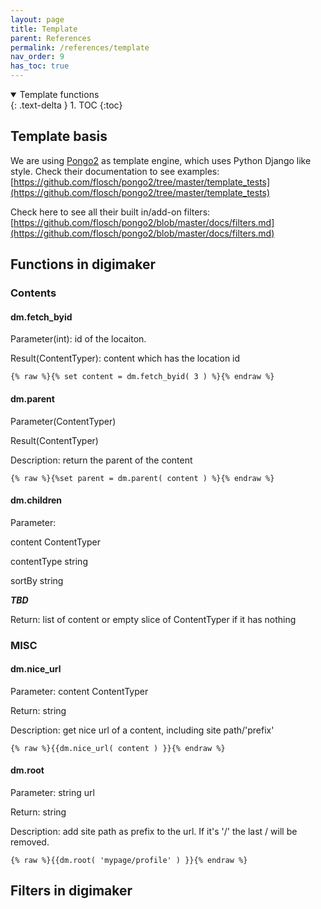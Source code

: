 ```yaml
---
layout: page
title: Template
parent: References
permalink: /references/template
nav_order: 9
has_toc: true
---
```


<details open markdown="block">
  <summary>
    Template functions
  </summary>
  {: .text-delta }
1. TOC
{:toc}
</details>

## Template basis

We are using [Pongo2](https://github.com/flosch/pongo2) as template engine, which uses Python Django like style. Check their documentation to see examples: [https://github.com/flosch/pongo2/tree/master/template_tests](https://github.com/flosch/pongo2/tree/master/template_tests)


Check here to see all their built in/add-on filters: [https://github.com/flosch/pongo2/blob/master/docs/filters.md](https://github.com/flosch/pongo2/blob/master/docs/filters.md)


## Functions in digimaker

### Contents

#### dm.fetch_byid
Parameter(int): id of the locaiton. 

Result(ContentTyper): content which has the location id
```
{% raw %}{% set content = dm.fetch_byid( 3 ) %}{% endraw %}
```


#### dm.parent
Parameter(ContentTyper)

Result(ContentTyper)

Description: return the parent of the content
```
{% raw %}{%set parent = dm.parent( content ) %}{% endraw %}
```

#### dm.children
Parameter: 

content ContentTyper

contentType string

sortBy string

***TBD***

Return: list of content or empty slice of ContentTyper if it has nothing


### MISC

#### dm.nice_url
Parameter: content ContentTyper

Return: string

Description: get nice url of a content, including site path/'prefix'

```
{% raw %}{{dm.nice_url( content ) }}{% endraw %}
```


#### dm.root
Parameter: string url

Return: string

Description: add site path as prefix to the url. If it's '/' the last / will be removed.

```
{% raw %}{{dm.root( 'mypage/profile' ) }}{% endraw %}
```


## Filters in digimaker



